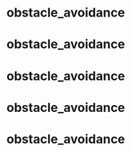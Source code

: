 # obstacle_avoidance
# obstacle_avoidance
# obstacle_avoidance
# obstacle_avoidance
# obstacle_avoidance
